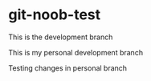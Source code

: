 # git-noob-test
This is the development branch

This is my personal development branch

Testing changes in personal branch
